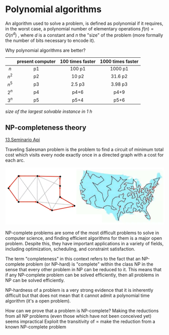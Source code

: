 

# Polynomial algorithms

An algorithm used to solve a problem, is defined as polynomial if it requires, in the worst case, a polynomial number of elementary operations $f(n)=O(n^d)$ , where $d$ is a constant and $n$ the "size" of the problem (more formally the number of bits necessary to encode it). 

Why polynomial algorithms are better? 

|  | present computer | 100 times faster | 1000 times faster |
| :---: | :---: | :---: | :---: |
| $n$ | p1 | 100 p1 | 1000 p1 |
| $n^2$ | p2 | 10 p2 | 31.6 p2 |
| $n^5$ | p3 | 2.5 p3 | 3.98 p3 |
| $2^n$ | p4 | p4+6 | p4+9 |
| $3^n$ | p5 | p5+4 | p5+6 |

*size of the largest solvable instance in 1 h* 



## NP-completeness theory 

[13.Seminario Api](../../../BSc(ITA)/Algoritmi%20e%20Principi%20dell'Informatica/src/13.Seminario%20Api.md) 

Traveling Salesman problem is the problem to find a circuit of minimum total cost which visits every node exactly once in a directed graph with a cost for each arc.  

![](b5c2012a7c418eb1744639c27645c82a.png)

NP-complete problems are some of the most difficult problems to solve in computer science, and finding efficient algorithms for them is a major open problem. Despite this, they have important applications in a variety of fields, including optimization, scheduling, and constraint satisfaction.

The term "completeness" in this context refers to the fact that an NP-complete problem (or NP-hard) is "complete" within the class NP in the sense that every other problem in NP can be reduced to it. This means that if any NP-complete problem can be solved efficiently, then all problems in NP can be solved efficiently.

NP-hardness of a problem is a very strong evidence that it is inherently difficult but that does not mean that it cannot admit a polynomial time algorithm (it's a open problem).  

How can we prove that a problem is NP-complete? Making the reductions from all NP problems (even those which have not been conceived yet) seems impractical Exploit the transitivity of ∝ make the reduction from a known NP-complete problem

